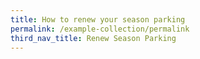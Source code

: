 ```yaml
---
title: How to renew your season parking
permalink: /example-collection/permalink
third_nav_title: Renew Season Parking
---
```


